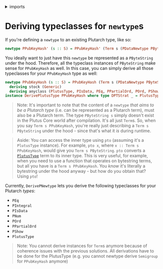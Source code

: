 <details>
<summary> imports </summary>
<p>

```haskell
{-# OPTIONS_GHC -Wno-redundant-constraints #-}
{-# LANGUAGE StandaloneDeriving, FlexibleInstances #-}

module Plutarch.Docs.DerivingForNewtype (PPubKeyHash'(..), PPubKeyHash(..)) where
import Plutarch.Prelude
```

</p>
</details>

# Deriving typeclasses for `newtype`s

If you're defining a `newtype` to an existing Plutarch type, like so:

```haskell
newtype PPubKeyHash' (s :: S) = PPubKeyHash' (Term s (PDataNewtype PByteString))
```

You ideally want to just have this `newtype` be represented as a `PByteString` under the hood. Therefore, all the typeclass instances of `PByteString` make sense for
`PPubKeyHash` as well. In this case, you can simply derive all those typeclasses for your `PPubKeyHash` type as well:

```haskell
newtype PPubKeyHash (s :: S) = PPubKeyHash (Term s (PDataNewtype PByteString))
  deriving stock (Generic)
  deriving anyclass (PlutusType, PIsData, PEq, PPartialOrd, POrd, PShow)
instance DerivePlutusType PPubKeyHash where type DPTStrat _ = PlutusTypeNewtype

```

> Note: It's important to note that the content of a `newtype` _that aims to be a Plutarch type_ (i.e. can be represented as a Plutarch term), must also be a Plutarch term.
> The type `PByteString s` simply doesn't exist in the Plutus Core world after compilation. It's all just `Term`s. So, when you say `Term s PPubKeyHash`, you're really just
> describing a `Term s PByteString` under the hood - since that's what it _is_ during runtime.

> Aside: You can access the inner type using `pto` (assuming it's a `PlutusType` instance). For example, `pto x`, where `x :: Term s PPubKeyHash`, would give you
> `Term s PByteString`. `pto` converts a [`PlutusType`](./../Typeclasses/PlutusType,PCon,PMatch.md) term to its inner type. This is very useful, for
> example, when you need to use a function that operates on bytestring terms, but all you have is a `Term s PPubKeyHash`. You _know_ it's literally a bytestring
> under the hood anyway - but how do you obtain that? Using `pto`!

Currently, `DerivePNewtype` lets you derive the following typeclasses for your Plutarch _types_:

- `PEq`
- `PIntegral`
- `PIsData`
- `PNum`
- `POrd`
- `PPartialOrd`
- `PShow`
- `PlutusType`

> Note: You cannot derive instances for `Term`s anymore because of coherence issues with the previous solutions. All derivations have to
> be done for the PlutusType (e.g. you cannot newtype derive `Semigroup` for `PPubKeyHash` anymore)
